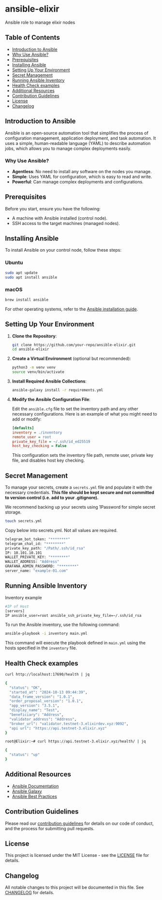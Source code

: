 # ansible-elixir

Ansible role to manage elixir nodes

## Table of Contents

- [Introduction to Ansible](#introduction-to-ansible)
- [Why Use Ansible?](#why-use-ansible)
- [Prerequisites](#prerequisites)
- [Installing Ansible](#installing-ansible)
- [Setting Up Your Environment](#setting-up-your-environment)
- [Secret Management](#secret-management)
- [Running Ansible Inventory](#running-ansible-inventory)
- [Health Check examples](#health-check-examples)
- [Additional Resources](#additional-resources)
- [Contribution Guidelines](#contribution-guidelines)
- [License](#license)
- [Changelog](#changelog)

## Introduction to Ansible

Ansible is an open-source automation tool that simplifies the process of configuration management, application deployment, and task automation. It uses a simple, human-readable language (YAML) to describe automation jobs, which allows you to manage complex deployments easily.

### Why Use Ansible?

- **Agentless**: No need to install any software on the nodes you manage.
- **Simple**: Uses YAML for configuration, which is easy to read and write.
- **Powerful**: Can manage complex deployments and configurations.

## Prerequisites

Before you start, ensure you have the following:

- A machine with Ansible installed (control node).
- SSH access to the target machines (managed nodes).

## Installing Ansible

To install Ansible on your control node, follow these steps:

### Ubuntu

```sh
sudo apt update
sudo apt install ansible
```

### macOS

```sh
brew install ansible
```

For other operating systems, refer to the [Ansible installation guide](https://docs.ansible.com/ansible/latest/installation_guide/intro_installation.html).

## Setting Up Your Environment

1. **Clone the Repository**:

    ```sh
    git clone https://github.com/your-repo/ansible-elixir.git
    cd ansible-elixir
    ```

2. **Create a Virtual Environment** (optional but recommended):

    ```sh
    python3 -m venv venv
    source venv/bin/activate
    ```

3. **Install Required Ansible Collections**:

    ```sh
    ansible-galaxy install -r requirements.yml
    ```

4. **Modify the Ansible Configuration File**:

    Edit the `ansible.cfg` file to set the inventory path and any other necessary configurations. Here is an example of what you might need to add or modify:

    ```ini
    [defaults]
    inventory = ./inventory
    remote_user = root
    private_key_file = ~/.ssh/id_ed25519
    host_key_checking = False
    ```

    This configuration sets the inventory file path, remote user, private key file, and disables host key checking.

## Secret Management

To manage your secrets, create a `secrets.yml` file and populate it with the necessary credentials. **This file should be kept secure and not committed to version control (i.e. add to your .gitignore).**

We recommend backing up your secrets using 1Password for simple secret storage.

```sh
touch secrets.yml
```

Copy below into secrets.yml.
Not all values are required.

```sh
telegram_bot_token: "********"
telegram_chat_id: "********"
private_key_path: "/Path/.ssh/id_rsa"
IP: 10.101.10.101
WALLET_PRIVATE_KEY: "********"
WALLET_ADDRESS: "Address"
GRAFANA_ADMIN_PASSWORD: "********"
server_name: "example-01.com"
```

## Running Ansible Inventory

Inventory example

```sh
#IP of Host
[servers]
IP ansible_user=root ansible_ssh_private_key_file=~/.ssh/id_rsa
```

To run the Ansible inventory, use the following command:

```sh
ansible-playbook -i inventory main.yml
```

This command will execute the playbook defined in `main.yml` using the hosts specified in the `inventory` file.

## Health Check examples

```sh
curl http://localhost:17690/health | jq

{
  "status": "OK",
  "started_at": "2024-10-13 09:44:39",
  "data_frame_version": "1.0.1",
  "order_proposal_version": "1.0.1",
  "app_version": "3.5.1",
  "display_name": "Test",
  "beneficiary": "Address",
  "validator_address": "Address",
  "broker_url": "validator.testnet-3.elixirdev.xyz:9092",
  "api url": "https://api.testnet-3.elixir.xyz"
}

root@Elixir:~# curl https://api.testnet-3.elixir.xyz/health/ | jq

{
  "status": "up"
}
```

## Additional Resources

- [Ansible Documentation](https://docs.ansible.com/)
- [Ansible Galaxy](https://galaxy.ansible.com/)
- [Ansible Best Practices](https://docs.ansible.com/ansible/latest/user_guide/playbooks_best_practices.html)

## Contribution Guidelines

Please read our [contribution guidelines](CONTRIBUTING.md) for details on our code of conduct, and the process for submitting pull requests.

## License

This project is licensed under the MIT License - see the [LICENSE](LICENSE) file for details.

## Changelog

All notable changes to this project will be documented in this file. See [CHANGELOG](CHANGELOG.md) for details.
